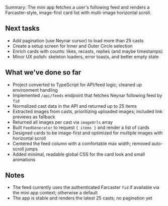 Summary: The mini app fetches a user's following feed and renders a Farcaster-style, image-first card list with multi-image horizontal scroll.

## Next tasks
- Add pagination (use Neynar cursor) to load more than 25 casts
- Create a setup screen for Inner and Outer Circle selection
- Enrich cards with counts: likes, recasts, replies (and maybe timestamps)
- Minor UX polish: skeleton loaders, error toasts, and better empty state

## What we've done so far
- Project converted to TypeScript for API/feed logic; cleaned up environment handling
- Implemented `/api/feeds` endpoint that fetches Neynar following feed by `fid`
- Normalized cast data in the API and returned up to 25 items
- Extracted images from casts, prioritizing uploaded images; included link previews as fallback
- Returned all images per cast via `imageUrls` array
- Built `FeedGenerator` to request `{ items }` and render a list of cards
- Designed cards to be image-first and optimized for multiple images with horizontal scroll
- Centered the feed column with a comfortable max width; removed auto-scroll jumps
- Added minimal, readable global CSS for the card look and small animations

## Notes
- The feed currently uses the authenticated Farcaster `fid` if available via the mini app context; otherwise a default
- The app is stable and renders the latest 25 casts; no pagination yet

